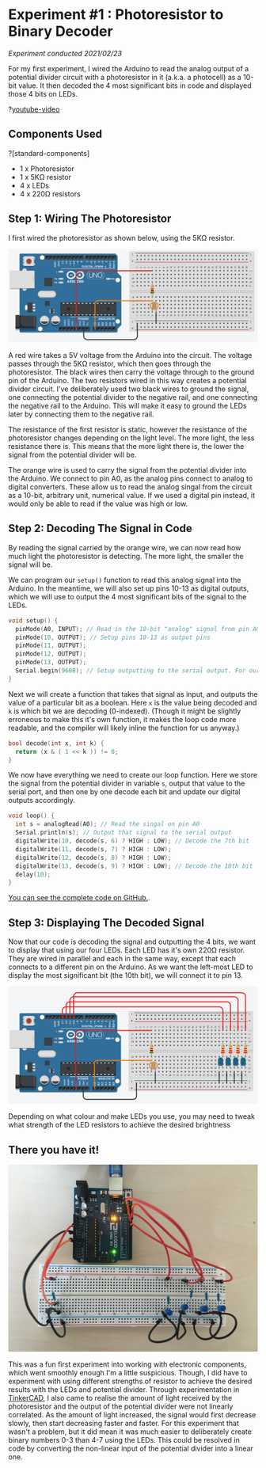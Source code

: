 # Experiment #1 : Photoresistor to Binary Decoder
*Experiment conducted 2021/02/23*

For my first experiment, I wired the Arduino to read the analog output of a potential divider circuit with a photoresistor in it (a.k.a. a photocell) as a 10-bit value. It then decoded the 4 most significant bits in code and displayed those 4 bits on LEDs.

?[youtube-video](wad_VNBkfw0)

## Components Used
?[standard-components]
* 1 x Photoresistor
* 1 x 5KΩ resistor
* 4 x LEDs
* 4 x 220Ω resistors

## Step 1: Wiring The Photoresistor
I first wired the photoresistor as shown below, using the 5KΩ resistor.

![](photoresistor-diagram.png)

A red wire takes a 5V voltage from the Arduino into the circuit. The voltage passes through the 5KΩ resistor, which then goes through the photoresistor. The black wires then carry the voltage through to the ground pin of the Arduino. The two resistors wired in this way creates a potential divider circuit. I've deliberately used two black wires to ground the signal, one connecting the potential divider to the negative rail, and one connecting the negative rail to the Arduino. This will make it easy to ground the LEDs later by connecting them to the negative rail.

The resistance of the first resistor is static, however the resistance of the photoresistor changes depending on the light level. The more light, the less resistance there is. This means that the more light there is, the lower the signal from the potential divider will be.

The orange wire is used to carry the signal from the potential divider into the Arduino. We connect to pin A0, as the analog pins connect to analog to digital converters. These allow us to read the analog singal from the circuit as a 10-bit, arbitrary unit, numerical value. If we used a digital pin instead, it would only be able to read if the value was high or low.

## Step 2: Decoding The Signal in Code
By reading the signal carried by the orange wire, we can now read how much light the photoresistor is detecting. The more light, the smaller the signal will be.

We can program our `setup()` function to read this analog signal into the Arduino. In the meantime, we will also set up pins 10-13 as digital outputs, which we will use to output the 4 most significant bits of the signal to the LEDs.

```C
void setup() {
  pinMode(A0, INPUT); // Read in the 10-bit "analog" signal from pin A0
  pinMode(10, OUTPUT); // Setup pins 10-13 as output pins
  pinMode(11, OUTPUT);
  pinMode(12, OUTPUT);
  pinMode(13, OUTPUT);
  Serial.begin(9600); // Setup outputting to the serial output. For our purposes, "9600" is just a magic number
}
```

Next we will create a function that takes that signal as input, and outputs the value of a particular bit as a boolean. Here `x` is the value being decoded and `k` is which bit we are decoding (0-indexed). (Though it might be slightly erroneous to make this it's own function, it makes the loop code more readable, and the compiler will likely inline the function for us anyway.)

```C
bool decode(int x, int k) {
  return (x & ( 1 << k )) != 0;
}
```

We now have everything we need to create our loop function. Here we store the signal from the potential divider in variable `s`, output that value to the serial port, and then one by one decode each bit and update our digital outputs accordingly.

```C
void loop() {
  int s = analogRead(A0); // Read the singal on pin A0
  Serial.println(s); // Output that signal to the serial output
  digitalWrite(10, decode(s, 6) ? HIGH : LOW); // Decode the 7th bit
  digitalWrite(11, decode(s, 7) ? HIGH : LOW);
  digitalWrite(12, decode(s, 8) ? HIGH : LOW);
  digitalWrite(13, decode(s, 9) ? HIGH : LOW); // Decode the 10th bit
  delay(10);
}
```

[You can see the complete code on GitHub.](https://github.com/JoshIsAStudent/physical-computing/blob/main/post-content/experiment-01-photoresistor-decoder/01-photoresistor-decoder/01-photoresistor-decoder.ino).

## Step 3: Displaying The Decoded Signal
Now that our code is decoding the signal and outputting the 4 bits, we want to display that using our four LEDs. Each LED has it's own 220Ω resistor. They are wired in parallel and each in the same way, except that each connects to a different pin on the Arduino. As we want the left-most LED to display the most significant bit (the 10th bit), we will connect it to pin 13.

![](leds-diagram.png)

Depending on what colour and make LEDs you use, you may need to tweak what strength of the LED resistors to achieve the desired brightness

## There you have it!

![](final-circuit-photo.jpg)

This was a fun first experiment into working with electronic components, which went smoothly enough I'm a little suspicious. Though, I did have to experiment with using different strengths of resistor to achieve the desired results with the LEDs and potential divider. Through experimentation in [TinkerCAD](tinkercad.com), I also came to realise the amount of light received by the photoresistor and the output of the potential divider were not linearly correlated. As the amount of light increased, the signal would first decrease slowly, then start decreasing faster and faster. For this experiment that wasn't a problem, but it did mean it was much easier to deliberately create binary numbers 0-3 than 4-7 using the LEDs. This could be resolved in code by converting the non-linear input of the potential divider into a linear one.
